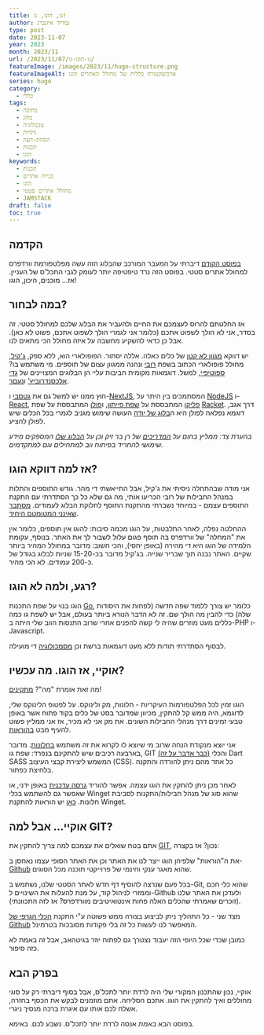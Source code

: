 ```yaml
---
title: גו, הוגו, גו!
author: נמרוד איזנברג
type: post
date: 2023-11-07
year: 2023
month: 2023/11
url: /2023/11/07/גו-הוגו-גו/
featureImage: /images/2023/11/hugo-structure.png
featureImageAlt: ארכיטקטורה כללית של מחולל האתרים הוגו
series: hugo
category:
  - כללי
tags:
  - כתיבה
  - בלוג
  - טכנולוגיה
  - גיקיות
  - הסחת-דעת
  - תכנות
  - הוגו
keywords:
  - תכנות
  - בניית אתרים
  - הוגו
  - מחולל אתרים סטטי
  - JAMSTACK
draft: false
toc: true
---
```

## הקדמה
[בפוסט הקודם](/2023/11/05/זה-רק-אני-ומחולל-האתרים-שלי/) דיברתי על המעבר המורכב שהבלוג הזה עשה מפלטפורמת וורדפרס למחולל אתרים סטטי. בפוסט הזה נרד טיפטיפה יותר לעומק לגבי התכל'ס של העניין. אז... מוכנים, היכון, הוגו!
## במה לבחור?
אז החלטתם להרוס לעצמכם את החיים ולהעביר את הבלוג שלכם למחולל סטטי. זה בסדר, אני לא הולך לשפוט אתכם (כלומר אני לגמרי הולך לשפוט אתכם, פשוט לא כאן). אבל כן כדאי להשקיע מחשבה על איזה מחולל הכי מתאים לנו.

יש דווקא [מגוון לא קטן](https://jamstack.org/generators/) של כלים כאלה. אללה יסתור. הפופולארי הוא, ללא ספק, [ג'קיל](https://jekyllrb.com/), מחולל פופולארי הכתוב בשפת [רובי](https://www.ruby-lang.org) ונהנה ממגוון עצום של תוספים. מי משתמש בו? [ספוטיפיי](https://developer.spotify.com/), למשל. דוגמאות מקומית חביבות עליי הן הבלוגים המצויינים של [גדי אלכסנדרוביץ'](https://gadial.net/) ו[נעםר](https://www.b48.club/).

חוץ ממנו יש למשל גם את [גטסבי](https://www.gatsbyjs.com/) ו-[NextJS](https://nextjs.org/), המסתמכים בין היתר על [NodeJS](https://nodejs.org/) ו-[React](https://react.dev/), [פליקן](https://getpelican.com/)  המתבססת על [שפת פייתון](https://www.python.org/), ו[פולן](https://docs.racket-lang.org/pollen/) המתבססת על שפת [Racket](https://racket-lang.org/). דרך אגב, דוגמא נפלאה לפולן היא ה[בלוג של יודה](https://digitalwords.net/) העושה שימוש מגניב לגמרי בכל הכלים שיש לפולן להציע.

*בהערת צד: ממליץ בחום על [המדריכים](https://hebdevbook.com/) של רן בר זיק וכן על [הבלוג שלו](https://internet-israel.com/) המספקים מידע שימושי להחריד בפיתוח ווב למתחילים וגם למתקדמים.*
## אז למה דווקא הוגו?
אני מודה שבהתחלה ניסיתי את ג'קיל, אבל התייאשתי די מהר. גודש התוספים והתלות במנהל החבילות של רובי הכריעו אותי, מה גם שלא כל כך הסתדרתי עם התקנת התוספים עצמם - במיוחד נשברתי מהתקנת התוסף לחלוקת הבלוג לעמודים. [מסתבר שאינני המטומטם היחיד](https://duckduckgo.com/?q=jekyll+pagination+not+working&t=ffab&ia=web).

ההחלטה נפלה, לאחר התלבטות, על הוגו מכמה סיבות: להוגו אין תוספים, כלומר אין את "המחלה" של וורדפרס בה תוסף פגום עלול לשבור לך את האתר. בנוסף, עקומת הלמידה של הוגו היא די מהירה (באופן יחסי), והכי חשוב: מדובר במחולל המהיר ביותר שקיים. האתר נבנה תוך שבריר שנייה. בג'קיל מדובר בכ-15-20 שניות לבלוג בגודל של כ-200 עמודים. לא הכי מהיר.
## רגע, ולמה לא הוגו?
הוגו בנוי על שפת התכנות [Go](https://go.dev/), כלומר יש צורך ללמוד שפה חדשה (לפחות את היסודות שלה) כדי להבין מה הולך שם. זה לא הדבר הנורא ביותר בעולם, אבל יש לשפת גו כמה כללים מעט מוזרים שהיה לי קשה להפנים אחרי שרוב התנסות הווב שלי היתה ב-PHP ו-Javascript.

לבסוף הסתדרתי תודות ללא מעט דוגמאות ברשת וכן [מסמכולוגיה](https://gohugo.io/documentation/) די מועילה.
## אוקיי, אז הוגו. מה עכשיו?
מה זאת אומרת "מה"? [מתקינים](https://gohugo.io/installation/)!

הוגו זמין לכל הפלטפורמות העיקריות - חלונות, מק ולינוקס. על לפטופ הלינוקס שלי, לדוגמא, היה ממש קל להתקין, מכיוון שמדובר בסט של כלים בקוד פתוח אשר באופן טבעי זמינים דרך מנהלי החבילות השונים. את מק אני לא מכיר, אז אני ממליץ פשוט להעיף מבט [בהוראות](https://gohugo.io/installation/macos/).

אני יוצא מנקודת הנחה שרוב מי שיוצא לו לקרוא את זה משתמש [בחלונות](https://gohugo.io/installation/windows/). מדובר בארבעה רכיבים שיש להתקינם בנפרד: שפת גו, GIT [(כבר אדבר על זה)](/2023/11/07/%D7%92%D7%95-%D7%94%D7%95%D7%92%D7%95-%D7%92%D7%95/#%D7%90%D7%95%D7%A7%D7%99%D7%99-%D7%90%D7%91%D7%9C-%D7%9C%D7%9E%D7%94-git) והכלי Dart SASS המשמש ליצירת קבצי העיצוב (CSS). כל אחד מהם ניתן להורדה והתקנה בלחיצת כפתור.

לאחר מכן ניתן להתקין את הוגו עצמה. אפשר להוריד [גרסה עדכנית](https://github.com/gohugoio/hugo/releases/latest) באופן ידני, או שאפשר גם להשתמש בכלי Winget שהוא סוג של מנהל חבילות/התקנות לסביבת חלונות. [כאן](https://phoenixnap.com/kb/install-winget) יש הוראות להתקנת Winget.
## אוקיי... אבל למה GIT?
אתם בטח שואלים את עצמכם למה צריך להתקין את [GIT](https://git-scm.com/book/en/v2/Getting-Started-Installing-Git), נכון? אז בקצרה:

את ה"הוראות" שלפיהן הוגו ייצר לנו את האתר וכן את האתר הסופי עצמו נאחסן ב-[Github](https://github.com/) שהוא מאגר ענקי וחינמי של פרוייקטי תוכנה מכל הסוגים.

בכל פעם שנרצה להוסיף דף חדש לאתר הסטטי שלנו, נשתמש ב-Git, שהוא כלי חכם וממזרי לניהול קוד, על מנת להעלות את השינויים ל-Github ולעדכן את האתר שלנו (זוכרים שאמרתי שהכלים האלה פחות אינטואיטיבים מוורדפרס? אז לזה התכוונתי).

מצד שני - כל התהליך ניתן לביצוע בצורה ממש פשוטה ע"י התקנת [הכלי הגרפי של Github](https://desktop.github.com/) המאפשר לנו לעשות כל זה בלי פקודות מסובכות בטרמינל.

כמובן שכדי שכל היופי הזה יעבוד נצטרך גם לפתוח יוזר בגיטהאב, אבל זה באמת לא כזה סיפור.
## בפרק הבא
אוקיי, נכון שהתכנון המקורי שלי היה לרדת יותר לתכל'ס, אבל בסוף דיברתי רק על סוגי מחוללים ואיך להתקין את הוגו. אתכם הסליחה. אתם מוזמנים לבקש את הכסף בחזרה, אשלח לכם אותו עם איגרת ברכה מנסיך ניגרי.

בפוסט הבא *באמת* אנסה לרדת יותר לתכל'ס. נשבע לכם. באימא.
